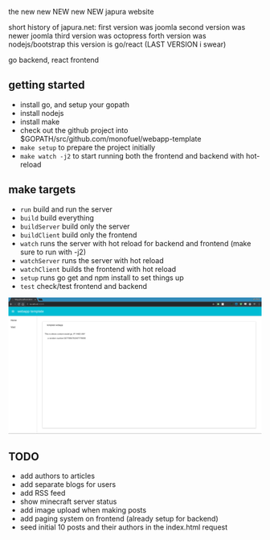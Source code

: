 the new new NEW new NEW japura website

short history of japura.net:
first version was joomla
second version was newer joomla
third version was octopress
forth version was nodejs/bootstrap
this version is go/react (LAST VERSION i swear)

go backend, react frontend

## getting started
- install go, and setup your gopath
- install nodejs
- install make
- check out the github project into $GOPATH/src/github.com/monofuel/webapp-template
- `make setup` to prepare the project initially
- `make watch -j2` to start running both the frontend and backend with hot-reload

## make targets
- `run` build and run the server
- `build` build everything
- `buildServer` build only the server
- `buildClient` build only the frontend
- `watch` runs the server with hot reload for backend and frontend (make sure to run with -j2)
- `watchServer` runs the server with hot reload
- `watchClient` builds the frontend with hot reload
- `setup` runs go get and npm install to set things up
- `test` check/test frontend and backend

![alt text](screenshots/index.png "screenshots rock")

## TODO
- add authors to articles
- add separate blogs for users
- add RSS feed
- show minecraft server status
- add image upload when making posts
- add paging system on frontend (already setup for backend)
- seed initial 10 posts and their authors in the index.html request
